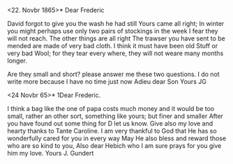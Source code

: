  <22. Novbr 1865>*
Dear Frederic

David forgot to give you the wash he had still Yours came all right; In winter you might perhaps use only two pairs of stockings in the week I fear they will not reach. The other things are all right The trawser you have sent to be mended are made of very bad cloth. I think it must have been old Stuff or very bad Wool; for they tear every where, they will not weare many months longer.

Are they small and short? please answer me these two questions. I do not write more because I have no time just now Adieu dear Son
 Yours JG



 <24 Novbr 65>*
1Dear Frederic.

I think a bag like the one of papa costs much money and it would be too small, rather an other sort, something like yours; but finer and smaller After you have found out some thing for D let us know. Give also my love and hearty thanks to Tante Caroline. I am very thankful to God that He has so wonderfully cared for you in every way May He also bless and reward those who are so kind to you, Also dear Hebich who I am sure prays for you give him my love.
 Yours J. Gundert

